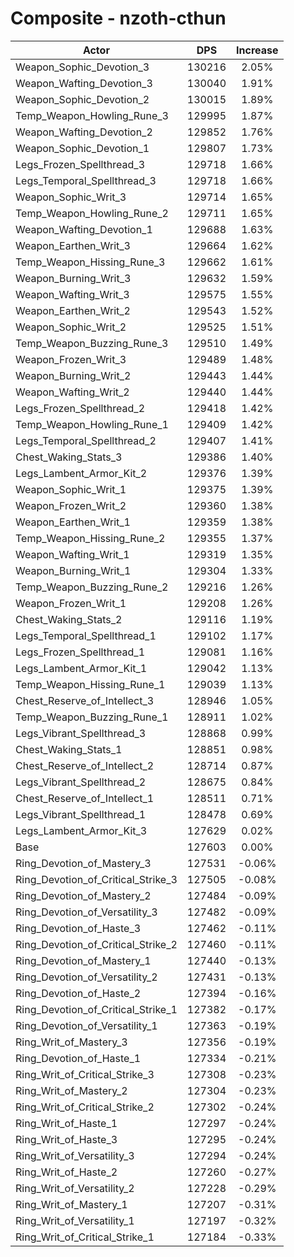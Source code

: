 # Composite - nzoth-cthun
| Actor | DPS | Increase |
|---|:---:|:---:|
|Weapon_Sophic_Devotion_3|130216|2.05%|
|Weapon_Wafting_Devotion_3|130040|1.91%|
|Weapon_Sophic_Devotion_2|130015|1.89%|
|Temp_Weapon_Howling_Rune_3|129995|1.87%|
|Weapon_Wafting_Devotion_2|129852|1.76%|
|Weapon_Sophic_Devotion_1|129807|1.73%|
|Legs_Frozen_Spellthread_3|129718|1.66%|
|Legs_Temporal_Spellthread_3|129718|1.66%|
|Weapon_Sophic_Writ_3|129714|1.65%|
|Temp_Weapon_Howling_Rune_2|129711|1.65%|
|Weapon_Wafting_Devotion_1|129688|1.63%|
|Weapon_Earthen_Writ_3|129664|1.62%|
|Temp_Weapon_Hissing_Rune_3|129662|1.61%|
|Weapon_Burning_Writ_3|129632|1.59%|
|Weapon_Wafting_Writ_3|129575|1.55%|
|Weapon_Earthen_Writ_2|129543|1.52%|
|Weapon_Sophic_Writ_2|129525|1.51%|
|Temp_Weapon_Buzzing_Rune_3|129510|1.49%|
|Weapon_Frozen_Writ_3|129489|1.48%|
|Weapon_Burning_Writ_2|129443|1.44%|
|Weapon_Wafting_Writ_2|129440|1.44%|
|Legs_Frozen_Spellthread_2|129418|1.42%|
|Temp_Weapon_Howling_Rune_1|129409|1.42%|
|Legs_Temporal_Spellthread_2|129407|1.41%|
|Chest_Waking_Stats_3|129386|1.40%|
|Legs_Lambent_Armor_Kit_2|129376|1.39%|
|Weapon_Sophic_Writ_1|129375|1.39%|
|Weapon_Frozen_Writ_2|129360|1.38%|
|Weapon_Earthen_Writ_1|129359|1.38%|
|Temp_Weapon_Hissing_Rune_2|129355|1.37%|
|Weapon_Wafting_Writ_1|129319|1.35%|
|Weapon_Burning_Writ_1|129304|1.33%|
|Temp_Weapon_Buzzing_Rune_2|129216|1.26%|
|Weapon_Frozen_Writ_1|129208|1.26%|
|Chest_Waking_Stats_2|129116|1.19%|
|Legs_Temporal_Spellthread_1|129102|1.17%|
|Legs_Frozen_Spellthread_1|129081|1.16%|
|Legs_Lambent_Armor_Kit_1|129042|1.13%|
|Temp_Weapon_Hissing_Rune_1|129039|1.13%|
|Chest_Reserve_of_Intellect_3|128946|1.05%|
|Temp_Weapon_Buzzing_Rune_1|128911|1.02%|
|Legs_Vibrant_Spellthread_3|128868|0.99%|
|Chest_Waking_Stats_1|128851|0.98%|
|Chest_Reserve_of_Intellect_2|128714|0.87%|
|Legs_Vibrant_Spellthread_2|128675|0.84%|
|Chest_Reserve_of_Intellect_1|128511|0.71%|
|Legs_Vibrant_Spellthread_1|128478|0.69%|
|Legs_Lambent_Armor_Kit_3|127629|0.02%|
|Base|127603|0.00%|
|Ring_Devotion_of_Mastery_3|127531|-0.06%|
|Ring_Devotion_of_Critical_Strike_3|127505|-0.08%|
|Ring_Devotion_of_Mastery_2|127484|-0.09%|
|Ring_Devotion_of_Versatility_3|127482|-0.09%|
|Ring_Devotion_of_Haste_3|127462|-0.11%|
|Ring_Devotion_of_Critical_Strike_2|127460|-0.11%|
|Ring_Devotion_of_Mastery_1|127440|-0.13%|
|Ring_Devotion_of_Versatility_2|127431|-0.13%|
|Ring_Devotion_of_Haste_2|127394|-0.16%|
|Ring_Devotion_of_Critical_Strike_1|127382|-0.17%|
|Ring_Devotion_of_Versatility_1|127363|-0.19%|
|Ring_Writ_of_Mastery_3|127356|-0.19%|
|Ring_Devotion_of_Haste_1|127334|-0.21%|
|Ring_Writ_of_Critical_Strike_3|127308|-0.23%|
|Ring_Writ_of_Mastery_2|127304|-0.23%|
|Ring_Writ_of_Critical_Strike_2|127302|-0.24%|
|Ring_Writ_of_Haste_1|127297|-0.24%|
|Ring_Writ_of_Haste_3|127295|-0.24%|
|Ring_Writ_of_Versatility_3|127294|-0.24%|
|Ring_Writ_of_Haste_2|127260|-0.27%|
|Ring_Writ_of_Versatility_2|127228|-0.29%|
|Ring_Writ_of_Mastery_1|127207|-0.31%|
|Ring_Writ_of_Versatility_1|127197|-0.32%|
|Ring_Writ_of_Critical_Strike_1|127184|-0.33%|

